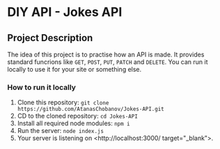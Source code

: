 # DIY API - Jokes API

## Project Description
The idea of this project is to practise how an API is made. It provides standard funcrions like `GET`, `POST`, `PUT`, `PATCH` and `DELETE`. You can run it locally to use it for your site or something else.

### How to run it locally
1. Clone this repository: `git clone https://github.com/AtanasChobanov/Jokes-API.git`
2. CD to the cloned repository: `cd Jokes-API`
3. Install all required node modules: `npm i`
4. Run the server: `node index.js`
5. Your server is listening on <http://localhost:3000/ target="_blank">.